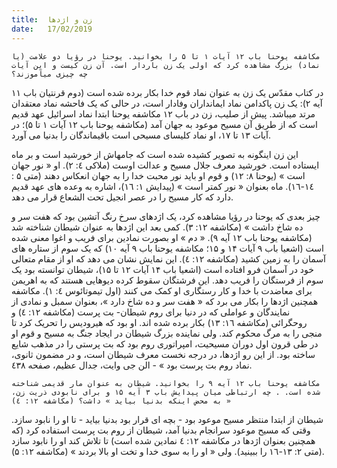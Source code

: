 ```yaml
---
title:  زن و اژدها
date:   17/02/2019
---
```


`مکاشفه یوحنا باب ۱۲ آیات ۱ تا ۵ را بخوانید. یوحنا در رؤیا دو علامت (یا نماد) بزرگ مشاهده کرد که اولی یک زن باردار است. آن زن کیست و این آیات چه چیزی میآموزند؟`

در کتاب مقدّس یک زن به عنوان نماد قوم خدا بکار برده شده است (دوم قرنتیان باب ۱۱ آیه ۲): یک زن پاکدامن نماد ایمانداران وفادار است، در حالی که یک فاحشه نماد معتقدان مرتد میباشد. پیش از صلیب، زن در باب ۱۲ مکاشفه یوحنا ابتدا نماد اسرائیل عهد قدیم است که از طریق آن مسیح موعود به جهان آمد (مکاشفه یوحنا باب ۱۲ آیات ۱ تا ۵)؛ در آیات ۱٣ تا ۱۷، او نماد کلیسای مسیحی است باقیماندگان را بدنیا می آورد. 

این زن اینگونه به تصویر کشیده شده است که جامهاش از خورشید است و بر ماه ایستاده است. خورشید معرف جلال مسیح و عدالت اوست (ملاکی ٤: ٢). او « نور جهان است » (یوحنا ۸: ١٢) و قوم او باید نور محبت خدا را به جهان انعکاس دهند (متی ۵ : ١٤-١٦). ماه بعنوان « نور کمتر است » (پیدایش ١: ١٦)، اشاره به وعده های عهد قدیم دارد که کار مسیح را در عصر انجیل تحت الشعاع قرار می دهد. 

چیز بعدی که یوحنا در رؤیا مشاهده کرد، یک اژدهای سرخ رنگ آتشین بود که هفت سر و ده شاخ داشت » (مکاشفه ١٢: ٣). کمی بعد این اژدها به عنوان شیطان شناخته شد  (مکاشفه یوحنا باب ۱۲ آیه ۹). « دم » او بصورت نمادین برای فریب و اغوا معنی شده است (اشعیا باب ۹ آیات ۱۴ و ۱۵؛ مکاشفه یوحنا باب ۹ آیه ۱۰) که یک سوم از ستاره های آسمان را به زمین کشید (مکاشفه ١٢: ٤). این نمایش نشان می دهد که او از مقام متعالی خود در آسمان فرو افتاده است (اشعیا باب ۱۴ آیات ۱۲ تا ۱۵)، شیطان توانسته بود یک سوم از فرستگان را فریب دهد. این فرشتگان سقوط کرده دیوهایی هستند که به اهریمن برای معاضدت با خدا و کار رستگاری او کمک می کنند (اول تیموتائوس ٤: ١). مکاشفه همچنین اژدها را بکار می برد که « هفت سر و ده شاخ دارد »، بعنوان سمبل و نمادی از نمایندگان و عواملی که در دنیا برای روم شیطان- بت پرست (مکاشفه ١٢: ٤) و  روحگرائی (مکاشفه ١٦: ١٣) بکار برده شده اند. او بود که هیرودیس را تحریک کرد تا منجی را به مرگ محکوم کند. ولی نماینده بزرگ شیطان در ایجاد جنگ به مسیح و قوم او در طی قرون اول دوران مسیحیت، امپراتوری روم بود که بت پرستی را در مذهب شایع ساخته بود. از این رو اژدها، در درجه نخست معرف شیطان است، و در مضمون ثانوی، نماد روم بت پرست بود » - الن جی وایت، جدال عظیم، صفحه ٤٣۸. 

`مکاشفه یوحنا باب ۱۲ آیه ۹ را بخوانید. شیطان به عنوان مار قدیمی شناخته شده است. . چه ارتباطی میان پیدایش باب ۳ آیه ۱۵ و برای نابودی ذریت زن، « به محض اینکه بدنیا بیاید » داشت؟ (مکاشفه ١٢: ٤) `

شیطان از ابتدا منتظر مسیح موعود بود -  بچه ای قرار بود بدنیا بیاید - تا او را نابود سازد. وقتی که مسیح موعود سرانجام بدنیا آمد، شیطان از روم بت پرست استفاده کرد (که همچنین بعنوان اژدها در مکاشفه ١٢: ٤ نمادین شده است) تا تلاش کند او را نابود سازد (متی ٢: ١٣-١٦ را ببینید). ولی « او را به سوی خدا و تخت او بالا بردند » (مکاشفه ١٢: ۵).